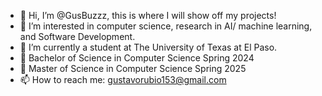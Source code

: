 - 👋 Hi, I’m @GusBuzzz, this is where I will show off my projects!
- 👀 I’m interested in computer science, research in AI/ machine learning, and Software Development. 
- 🌱 I’m currently a student at The University of Texas at El Paso.
- 🌱 Bachelor of Science in Computer Science Spring 2024
- 🌱 Master of Science in Computer Science Spring 2025
- 📫 How to reach me: gustavorubio153@gmail.com

<!---
GusBuzzz/GusBuzzz is a ✨ special ✨ repository because its `README.md` (this file) appears on your GitHub profile.
You can click the Preview link to take a look at your changes.
--->
